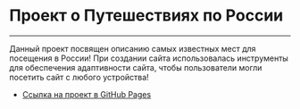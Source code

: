 # **Проект о Путешествиях по России**
-------------------------------------
Данный проект посвящен описанию самых известных мест для посещения в России!
При создании сайта использовалась инструменты для обеспечения адаптивности сайта, чтобы пользователи могли посетить сайт с любого устройства!


* [Ссылка на проект в GitHub Pages](https://donik0807.github.io/russian-travel/)


